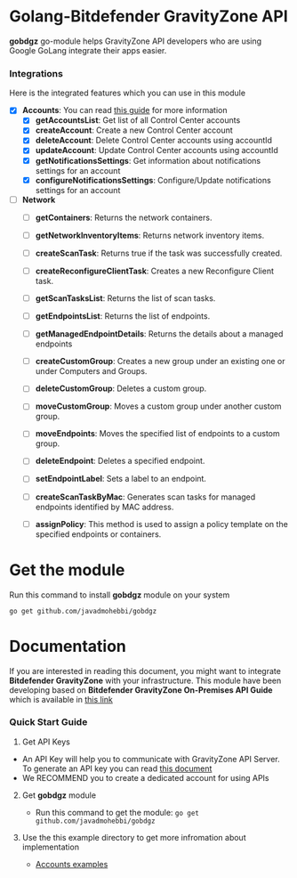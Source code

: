 # Golang-Bitdefender GravityZone API
**gobdgz** go-module helps GravityZone API developers who are using Google GoLang integrate their apps easier.

### Integrations
Here is the integrated features which you can use in this module
- [x] **Accounts**: You can read [this guide](http://download.bitdefender.com/business/API/Bitdefender_GravityZone_On-Premises_APIGuide_enUS.pdf#page=11&zoom=100,33,112) for more information
    - [x] **getAccountsList**: Get list of all Control Center accounts
    - [x] **createAccount**: Create a new Control Center account
    - [x] **deleteAccount**: Delete Control Center accounts using accountId
    - [x] **updateAccount**: Update Control Center accounts using accountId
    - [x] **getNotificationsSettings**: Get information about notifications settings for an account
    - [x] **configureNotificationsSettings**: Configure/Update notifications settings for an account

- [ ] **Network**
    - [ ] **getContainers**: Returns the network containers.
    - [ ] **getNetworkInventoryItems**: Returns network inventory items.
    - [ ] **createScanTask**: Returns true if the task was successfully created.
    - [ ] **createReconfigureClientTask**: Creates a new Reconfigure Client task.
    - [ ] **getScanTasksList**: Returns the list of scan tasks.
    - [ ] **getEndpointsList**: Returns the list of endpoints.
    - [ ] **getManagedEndpointDetails**: Returns the details about a managed endpoints
    - [ ] **createCustomGroup**: Creates a new group under an existing one or under Computers and Groups.
    - [ ] **deleteCustomGroup**: Deletes a custom group.
    - [ ] **moveCustomGroup**: Moves a custom group under another custom group.
    - [ ] **moveEndpoints**: Moves the specified list of endpoints to a custom group.
    - [ ] **deleteEndpoint**: Deletes a specified endpoint.
    - [ ] **setEndpointLabel**: Sets a label to an endpoint.
    - [ ] **createScanTaskByMac**: Generates scan tasks for managed endpoints identified by MAC address.
    - [ ] **assignPolicy**: This method is used to assign a policy template on the specified endpoints or containers.


# Get the module
Run this command to install **gobdgz** module on your system
```
go get github.com/javadmohebbi/gobdgz
```


# Documentation
If you are interested in reading this document, you might want to integrate **Bitdefender GravityZone** with your infrastructure. This module have been developing based on **Bitdefender GravityZone On-Premises API Guide** which is available in [this link](http://download.bitdefender.com/business/API/Bitdefender_GravityZone_On-Premises_APIGuide_enUS.pdf)

### Quick Start Guide
1. Get API Keys
- An API Key will help you to communicate with GravityZone API Server. To generate an API key you can read [this document](http://download.bitdefender.com/business/API/Bitdefender_GravityZone_On-Premises_APIGuide_enUS.pdf#page=7&zoom=100,33,85)
- We RECOMMEND you to create a dedicated account for using APIs
2. Get **gobdgz** module
    - Run this command to get the module: ```go get github.com/javadmohebbi/gobdgz```

3. Use the this example directory to get more infromation about implementation
    - [Accounts examples](example/accounts)
